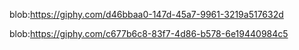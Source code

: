 blob:https://giphy.com/d46bbaa0-147d-45a7-9961-3219a517632d

blob:https://giphy.com/c677b6c8-83f7-4d86-b578-6e19440984c5
